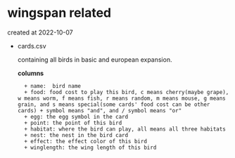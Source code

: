 # wingspan related

created at 2022-10-07

+ cards.csv

    containing all birds in basic and european expansion.

    **columns**

        + name:  bird name
        + food: food cost to play this bird, c means cherry(maybe grape), w means worm, f means fish, r means random, m means mouse, g means grain, and s means special(some cards' food cost can be other cards) + symbol means "and", and / symbol means "or"
        + egg: the egg symbol in the card
        + point: the point of this bird
        + habitat: where the bird can play, all means all three habitats
        + nest: the nest in the bird card
        + effect: the effect color of this bird
        + winglength: the wing length of this bird

